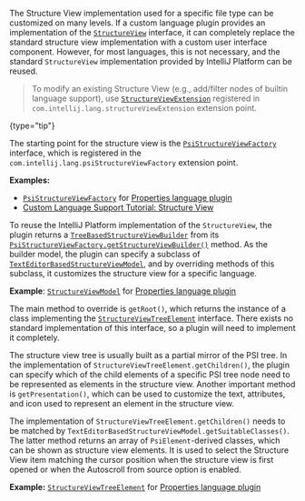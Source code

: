 [//]: # (title: Structure View)

<!-- Copyright 2000-2022 JetBrains s.r.o. and other contributors. Use of this source code is governed by the Apache 2.0 license that can be found in the LICENSE file. -->

The Structure View implementation used for a specific file type can be customized on many levels.
If a custom language plugin provides an implementation of the [`StructureView`](upsource:///platform/editor-ui-api/src/com/intellij/ide/structureView/StructureView.java) interface, it can completely replace the standard structure view implementation with a custom user interface component.
However, for most languages, this is not necessary, and the standard `StructureView` implementation provided by IntelliJ Platform can be reused.

 > To modify an existing Structure View (e.g., add/filter nodes of builtin language support), use [`StructureViewExtension`](upsource:///platform/structure-view-impl/src/com/intellij/ide/structureView/StructureViewExtension.java) registered in `com.intellij.lang.structureViewExtension` extension point.
 >
 {type="tip"}

The starting point for the structure view is the [`PsiStructureViewFactory`](upsource:///platform/editor-ui-api/src/com/intellij/lang/PsiStructureViewFactory.java) interface, which is registered in the `com.intellij.lang.psiStructureViewFactory` extension point.

**Examples:**
- [`PsiStructureViewFactory`](upsource:///plugins/properties/src/com/intellij/lang/properties/structureView/PropertiesStructureViewBuilderFactory.java) for [Properties language plugin](upsource:///plugins/properties)
- [Custom Language Support Tutorial: Structure View](structure_view_factory.md)

To reuse the IntelliJ Platform implementation of the `StructureView`, the plugin returns a [`TreeBasedStructureViewBuilder`](upsource:///platform/editor-ui-api/src/com/intellij/ide/structureView/TreeBasedStructureViewBuilder.java) from its [`PsiStructureViewFactory.getStructureViewBuilder()`](upsource:///platform/editor-ui-api/src/com/intellij/lang/PsiStructureViewFactory.java) method.
As the builder model, the plugin can specify a subclass of [`TextEditorBasedStructureViewModel`](upsource:///platform/editor-ui-api/src/com/intellij/ide/structureView/TextEditorBasedStructureViewModel.java), and by overriding methods of this subclass, it customizes the structure view for a specific language.

**Example**:
[`StructureViewModel`](upsource:///plugins/properties/properties-psi-impl/src/com/intellij/lang/properties/structureView/PropertiesFileStructureViewModel.java) for [Properties language plugin](upsource:///plugins/properties)

The main method to override is `getRoot()`, which returns the instance of a class implementing the [`StructureViewTreeElement`](upsource:///platform/editor-ui-api/src/com/intellij/ide/structureView/StructureViewTreeElement.java) interface.
There exists no standard implementation of this interface, so a plugin will need to implement it completely.

The structure view tree is usually built as a partial mirror of the PSI tree.
In the implementation of `StructureViewTreeElement.getChildren()`, the plugin can specify which of the child elements of a specific PSI tree node need to be represented as elements in the structure view.
Another important method is `getPresentation()`, which can be used to customize the text, attributes, and icon used to represent an element in the structure view.

The implementation of `StructureViewTreeElement.getChildren()` needs to be matched by `TextEditorBasedStructureViewModel.getSuitableClasses()`.
The latter method returns an array of `PsiElement`\-derived classes, which can be shown as structure view elements.
It is used to select the Structure View item matching the cursor position when the structure view is first opened or when the <control>Autoscroll from source</control> option is enabled.

**Example:**
[`StructureViewTreeElement`](upsource:///plugins/properties/properties-psi-impl/src/com/intellij/lang/properties/editor/PropertyStructureViewElement.java) for [Properties language plugin](upsource:///plugins/properties)
